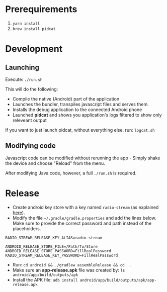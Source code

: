 Prerequirements
===============

1. `yarn install`
1. `brew install pidcat`

Development
===========

Launching
---------

Execute: `./run.sh`

This will do the following:
* Compile the native (Android) part of the application
* Launches the bundler, transpiles javascript files and serves them.
* Installs the debug application to the connected Android phone
* Launched **pidcat** and shows you application's logs filtered to show only releveant output

If you want to just launch pidcat, without everything else, run: `logcat.sh`

Modifying code
--------------

Javascript code can be modified without rerunning the app - Simply shake the device and choose "Reload" from the menu.

After modifying Java code, however, a full `./run.sh` is required.

Release
=======

* Create android key store with a key named `radio-stream` (as explained [here](https://developer.android.com/studio/publish/app-signing.html)). 
* Modify the file `~/.gradle/gradle.properties` and add the lines below. Make sure to provide the correct password and path instead of the placeholders.

```
RADIO_STREAM_RELEASE_KEY_ALIAS=radio-stream

ANDROID_RELEASE_STORE_FILE=/Path/To/Store
ANDROID_RELEASE_STORE_PASSWORD=FillRealPassword
RADIO_STREAM_RELEASE_KEY_PASSWORD=FillRealPassword
```
* Run: `cd android && ./gradlew assembleRelease && cd ..`
* Make sure an **app-release.apk** file was created by: `ls android/app/build/outputs/apk`
* Install the APK file: `adb install android/app/build/outputs/apk/app-release.apk`
